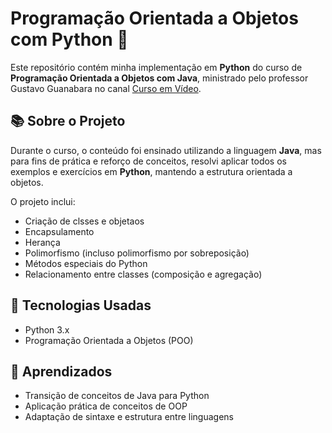 # Programação Orientada a Objetos com Python 🐍

Este repositório contém minha implementação em **Python** do curso de **Programação Orientada a Objetos com Java**, ministrado pelo professor Gustavo Guanabara no canal [Curso em Vídeo](https://www.youtube.com/c/CursoemVideo).

## 📚 Sobre o Projeto

Durante o curso, o conteúdo foi ensinado utilizando a linguagem **Java**, mas para fins de prática e reforço de conceitos, resolvi aplicar todos os exemplos e exercícios em **Python**, mantendo a estrutura orientada a objetos.

O projeto inclui:

- Criação de clsses e objetaos
- Encapsulamento
- Herança
- Polimorfismo (incluso polimorfismo por sobreposição)
- Métodos especiais do Python
- Relacionamento entre classes (composição e agregação)

## 🚀 Tecnologias Usadas

- Python 3.x
- Programação Orientada a Objetos (POO)

## 🧠 Aprendizados

- Transição de conceitos de Java para Python
- Aplicação prática de conceitos de OOP
- Adaptação de sintaxe e estrutura entre linguagens
